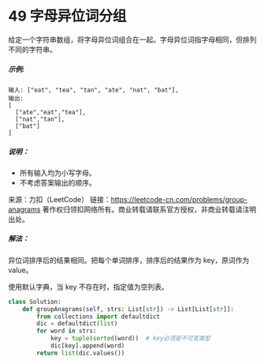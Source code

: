 # 49 字母异位词分组

给定一个字符串数组，将字母异位词组合在一起。字母异位词指字母相同，但排列不同的字符串。

##### 示例:

```
输入: ["eat", "tea", "tan", "ate", "nat", "bat"],
输出:
[
  ["ate","eat","tea"],
  ["nat","tan"],
  ["bat"]
]
```

##### 说明：

+ 所有输入均为小写字母。
+ 不考虑答案输出的顺序。

来源：力扣（LeetCode）
链接：https://leetcode-cn.com/problems/group-anagrams
著作权归领扣网络所有。商业转载请联系官方授权，非商业转载请注明出处。

##### 解法：

异位词排序后的结果相同。把每个单词排序，排序后的结果作为 key，原词作为 value。

使用默认字典，当 key 不存在时，指定值为空列表。

```python
class Solution:
    def groupAnagrams(self, strs: List[str]) -> List[List[str]]:
        from collections import defaultdict
        dic = defaultdict(list)
        for word in strs:
            key = tuple(sorted(word))  # key必须是不可变类型
            dic[key].append(word)
        return list(dic.values())
```

